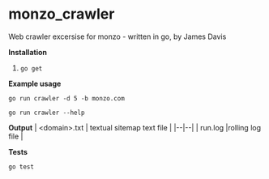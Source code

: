# monzo_crawler
Web crawler excersise for monzo - written in go, by James Davis

**Installation**

 1. `go get`


**Example usage**

    go run crawler -d 5 -b monzo.com

    go run crawler --help

**Output**
| \<domain\>.txt | textual sitemap text file |
|--|--|
| run.log |rolling log file  |
		

**Tests**
	
	

    go test

